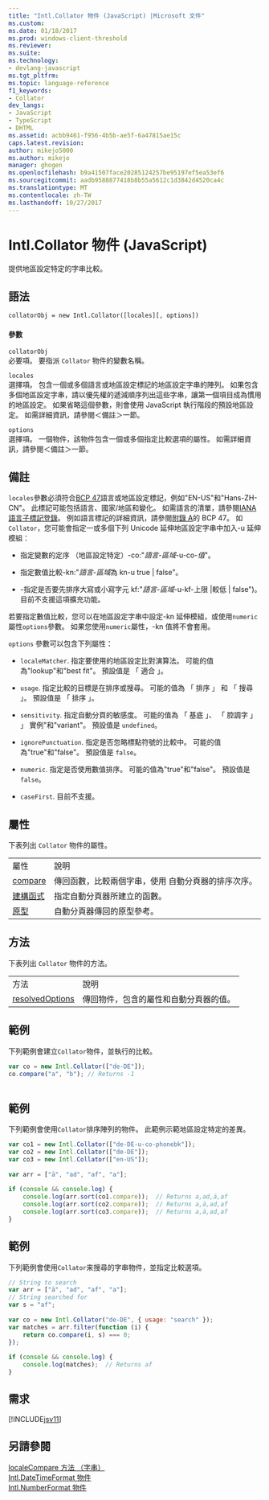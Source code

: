 ```yaml
---
title: "Intl.Collator 物件 (JavaScript) |Microsoft 文件"
ms.custom: 
ms.date: 01/18/2017
ms.prod: windows-client-threshold
ms.reviewer: 
ms.suite: 
ms.technology:
- devlang-javascript
ms.tgt_pltfrm: 
ms.topic: language-reference
f1_keywords:
- Collator
dev_langs:
- JavaScript
- TypeScript
- DHTML
ms.assetid: acbb9461-f956-4b5b-ae5f-6a47815ae15c
caps.latest.revision: 
author: mikejo5000
ms.author: mikejo
manager: ghogen
ms.openlocfilehash: b9a41507face20285124257be95197ef5ea53ef6
ms.sourcegitcommit: aadb9588877418b8b55a5612c1d3842d4520ca4c
ms.translationtype: MT
ms.contentlocale: zh-TW
ms.lasthandoff: 10/27/2017
---
```

# <a name="intlcollator-object-javascript"></a>Intl.Collator 物件 (JavaScript)
提供地區設定特定的字串比較。  
  
## <a name="syntax"></a>語法  
  
```  
collatorObj = new Intl.Collator([locales][, options])  
```  
  
#### <a name="parameters"></a>參數  
 `collatorObj`  
 必要項。 要指派 `Collator` 物件的變數名稱。  
  
 `locales`  
 選擇項。 包含一個或多個語言或地區設定標記的地區設定字串的陣列。 如果包含多個地區設定字串，請以優先權的遞減順序列出這些字串，讓第一個項目成為慣用的地區設定。 如果省略這個參數，則會使用 JavaScript 執行階段的預設地區設定。 如需詳細資訊，請參閱＜備註＞一節。  
  
 `options`  
 選擇項。 一個物件，該物件包含一個或多個指定比較選項的屬性。 如需詳細資訊，請參閱＜備註＞一節。  
  
## <a name="remarks"></a>備註  
 `locales`參數必須符合[BCP 47](http://tools.ietf.org/html/rfc5646)語言或地區設定標記，例如"EN-US"和"Hans-ZH-CN"。 此標記可能包括語言、國家/地區和變化。 如需語言的清單，請參閱[IANA 語言子標記登錄](http://go.microsoft.com/fwlink/p/?linkid=227303)。 例如語言標記的詳細資訊，請參閱[附錄 A](http://tools.ietf.org/html/rfc5646#appendix-A)的 BCP 47。 如`Collator`，您可能會指定一或多個下列 Unicode 延伸地區設定字串中加入-u 延伸模組：  
  
-   指定變數的定序 （地區設定特定）-co:"*語言*-*區域*-u-co-*值*"。  
  
-   指定數值比較-kn:"*語言*-*區域*為 kn-u true &#124; false"。  
  
-   -指定是否要先排序大寫或小寫字元 kf:"*語言*-*區域*-u-kf-上限 &#124;較低 &#124; false")。 目前不支援這項擴充功能。  
  
 若要指定數值比較，您可以在地區設定字串中設定-kn 延伸模組，或使用`numeric`屬性`options`參數。 如果您使用`numeric`屬性，-kn 值將不會套用。  
  
 `options` 參數可以包含下列屬性：  
  
-   `localeMatcher`. 指定要使用的地區設定比對演算法。 可能的值為"lookup"和"best fit"。 預設值是 「 適合 」。  
  
-   `usage`. 指定比較的目標是在排序或搜尋。 可能的值為 「 排序 」 和 「 搜尋 」。 預設值是 「 排序 」。  
  
-   `sensitivity`. 指定自動分頁的敏感度。 可能的值為 「 基底 」、 「 腔調字 」 」 實例"和"variant"。 預設值是 `undefined`。  
  
-   `ignorePunctuation`. 指定是否忽略標點符號的比較中。 可能的值為"true"和"false"。 預設值是 `false`。  
  
-   `numeric`. 指定是否使用數值排序。 可能的值為"true"和"false"。 預設值是 `false`。  
  
-   `caseFirst`. 目前不支援。  
  
## <a name="properties"></a>屬性  
 下表列出 `Collator` 物件的屬性。  
  
|||  
|-|-|  
|屬性|說明|  
|[compare](../../javascript/reference/compare-property-intl-collator.md)|傳回函數，比較兩個字串，使用 自動分頁器的排序次序。|  
|[建構函式](../../javascript/reference/constructor-property-intl-collator.md)|指定自動分頁器所建立的函數。|  
|[原型](../../javascript/reference/prototype-property-intl-collator.md)|自動分頁器傳回的原型參考。|  
  
## <a name="methods"></a>方法  
 下表列出 `Collator` 物件的方法。  
  
|||  
|-|-|  
|方法|說明|  
|[resolvedOptions](../../javascript/reference/resolvedoptions-method-intl-collator.md)|傳回物件，包含的屬性和自動分頁器的值。|  
  
## <a name="example"></a>範例  
 下列範例會建立`Collator`物件，並執行的比較。  
  
```JavaScript  
var co = new Intl.Collator(["de-DE"]);  
co.compare("a", "b"); // Returns -1  
  
```  
  
## <a name="example"></a>範例  
 下列範例會使用`Collator`排序陣列的物件。 此範例示範地區設定特定的差異。  
  
```JavaScript  
var co1 = new Intl.Collator(["de-DE-u-co-phonebk"]);  
var co2 = new Intl.Collator(["de-DE"]);  
var co3 = new Intl.Collator(["en-US"]);  
  
var arr = ["ä", "ad", "af", "a"];  
  
if (console && console.log) {  
    console.log(arr.sort(co1.compare));  // Returns a,ad,ä,af  
    console.log(arr.sort(co2.compare));  // Returns a,ä,ad,af  
    console.log(arr.sort(co3.compare));  // Returns a,ä,ad,af  
}  
```  
  
## <a name="example"></a>範例  
 下列範例會使用`Collator`来搜尋的字串物件，並指定比較選項。  
  
```JavaScript  
// String to search  
var arr = ["ä", "ad", "af", "a"];  
// String searched for  
var s = "af";  
  
var co = new Intl.Collator("de-DE", { usage: "search" });  
var matches = arr.filter(function (i) {  
    return co.compare(i, s) === 0;  
});  
  
if (console && console.log) {  
    console.log(matches);  // Returns af  
}  
```  
  
## <a name="requirements"></a>需求  
 [!INCLUDE[jsv11](../../javascript/reference/includes/jsv11-md.md)]  
  
## <a name="see-also"></a>另請參閱  
 [localeCompare 方法 （字串）](../../javascript/reference/localecompare-method-string-javascript.md)   
 [Intl.DateTimeFormat 物件](../../javascript/reference/intl-datetimeformat-object-javascript.md)   
 [Intl.NumberFormat 物件](../../javascript/reference/intl-numberformat-object-javascript.md)